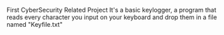 First CyberSecurity Related Project
It's a basic keylogger, a program that reads every character you input on your keyboard and drop them in a file named "Keyfile.txt"
